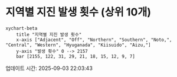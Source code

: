 # 지역별 지진 발생 횟수 (상위 10개)

```mermaid
xychart-beta
    title "지역별 지진 발생 횟수"
    x-axis ["Adjacent", "Off", "Northern", "Southern", "Noto,", "Central", "Western", "Hyuganada", "Kiisuido", "Aizu,"]
    y-axis "발생 횟수" 0 --> 2157
    bar [2155, 122, 31, 29, 21, 18, 15, 12, 9, 7]
```

업데이트 시간: 2025-09-03 22:03:43
